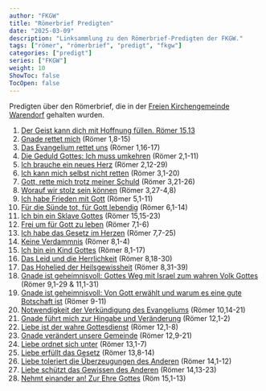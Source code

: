 ```yaml
---
author: "FKGW"
title: "Römerbrief Predigten"
date: "2025-03-09"
description: "Linksammlung zu den Römerbrief-Predigten der FKGW."
tags: ["römer", "römerbrief", "predigt", "fkgw"]
categories: ["predigt"]
series: ["FKGW"]
weight: 10
ShowToc: false
TocOpen: false
---
```


Predigten über den Römerbrief, die in der [Freien Kirchengemeinde Warendorf](https://fkgw.de) gehalten wurden.

1) [Der Geist kann dich mit Hoffnung füllen. Römer 15,13](https://fkgw.de/sermons/der-geist-kann-dich-mit-hoffnung-fuellen/)
2) [Gnade rettet mich](https://fkgw.de/sermons/gnade-rettet-mich-das-evangelium-muss-verkuendigt-werden/) (Römer 1,8-15)
3) [Das Evangelium rettet uns](https://fkgw.de/sermons/das-evangelium-rettet-uns/) (Römer 1,16-17)
4) [Die Geduld Gottes: Ich muss umkehren](https://fkgw.de/sermons/die-geduld-gottes-ich-muss-umkehren/) (Römer 2,1-11)
5) [Ich brauche ein neues Herz](https://fkgw.de/sermons/ich-brauche-ein-neues-herz/) (Römer 2,12-29)
6) [Ich kann mich selbst nicht retten](https://fkgw.de/sermons/ich-kann-mich-nicht-selbst-retten/) (Römer 3,1-20)
7) [Gott, rette mich trotz meiner Schuld](https://fkgw.de/sermons/gott-rette-mich-trotz-meiner-schuld/) (Römer 3,21-26)
8) [Worauf wir stolz sein können](https://fkgw.de/sermons/worauf-wir-stolz-sein-koennen/) (Römer 3,27-4,8)
9) [Ich habe Frieden mit Gott](https://fkgw.de/sermons/ich-habe-frieden-mit-gott/) (Römer 5,1-11)
10) [Für die Sünde tot, für Gott lebendig](https://fkgw.de/sermons/fuer-die-suende-tot-fuer-gott-lebendig/) (Römer 6,1-14)
11) [Ich bin ein Sklave Gottes](https://fkgw.de/sermons/ich-bin-ein-sklave-gottes/) (Römer 15,15-23)
12) [Frei um für Gott zu leben](https://fkgw.de/sermons/frei-um-fuer-gott-zu-leben/) (Römer 7,1-6)
13) [Ich habe das Gesetz im Herzen](https://fkgw.de/sermons/ich-habe-das-gesetz-im-herzen/) (Römer 7,7-25)
14) [Keine Verdammnis](https://fkgw.de/sermons/keine-verdammnis/) (Römer 8,1-4)
15) [Ich bin ein Kind Gottes](https://fkgw.de/sermons/ich-bin-ein-kind-gottes/) (Römer 8,1-17)
16) [Das Leid und die Herrlichkeit](https://fkgw.de/sermons/das-leid-und-die-herrlichkeit/) (Römer 8,18-30)
17) [Das Hohelied der Heilsgewissheit](https://fkgw.de/sermons/das-hohelied-der-heilsgewissheit/) (Römer 8,31-39)
18) [Gnade ist geheimnisvoll: Gottes Weg mit Israel zum wahren Volk Gottes](https://fkgw.de/sermons/gnade-ist-geheimnisvoll-gottes-weg-mit-israel-zum-wahren-volk-gottes/) (Römer 9,1-29 & 11,1-31)
19) [Gnade ist geheimnisvoll: Von Gott erwählt und warum es eine gute Botschaft ist](https://fkgw.de/sermons/gnade-ist-geheimnisvoll-von-gott-erwaehlt-und-warum-es-eine-gute-botschaft-ist/) (Römer 9-11)
20) [Notwendigkeit der Verkündigung des Evangeliums](https://fkgw.de/sermons/notwendigkeit-der-verkuendigung-des-evangeliums/) (Römer 10,14-21)
21) [Gnade führt mich zur Hingabe und Veränderung](https://fkgw.de/sermons/gnade-fuehrt-mich-zur-hingabe-und-veraenderung/) (Römer 12,1-2)
22) [Liebe ist der wahre Gottesdienst](https://fkgw.de/sermons/liebe-ist-der-wahre-gottesdienst/) (Römer 12,1-8)
23) [Gnade verändert unsere Gemeinde](https://fkgw.de/sermons/gnade-veraendert-unsere-gemeine/) (Römer 12,9-21)
24) [Liebe ordnet sich unter](https://fkgw.de/sermons/liebe-ordnet-sich-unter/) (Römer 13,1-7)
25) [Liebe erfüllt das Gesetz](https://fkgw.de/sermons/liebe-erfuellt-das-gesetz/) (Römer 13,8-14)
26) [Liebe toleriert die Überzeugungen des Anderen](https://fkgw.de/sermons/liebe-toleriert-die-ueberzeugungen-des-anderen/) (Römer 14,1-12)
27) [Liebe schützt das Gewissen des Anderen](https://fkgw.de/sermons/liebe-schuetzt-das-gewissen-des-anderen/) (Römer 14,13-23)
28) [Nehmt einander an! Zur Ehre Gottes](https://fkgw.de/sermons/nehmt-einander-an-zur-ehre-gottes/) (Röm 15,1-13)